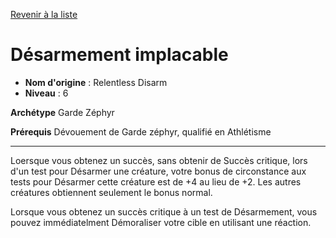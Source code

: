 [Revenir à la liste](..)

# Désarmement implacable

 * **Nom d'origine** : Relentless Disarm
 * **Niveau** : 6


<p><strong>Archétype</strong> Garde Zéphyr</p>
<p><strong>Prérequis</strong> Dévouement de Garde zéphyr, qualifié en Athlétisme</p>
<hr>
<p>Loersque vous obtenez un succès, sans obtenir de Succès critique, lors d'un test pour Désarmer une créature, votre bonus de circonstance aux tests pour Désarmer cette créature est de +4 au lieu de +2. Les autres créatures obtiennent seulement le bonus normal.</p>
<p>Lorsque vous obtenez un succès critique à un test de Désarmement, vous pouvez immédiatelment Démoraliser votre cible en utilisant une réaction.</p>